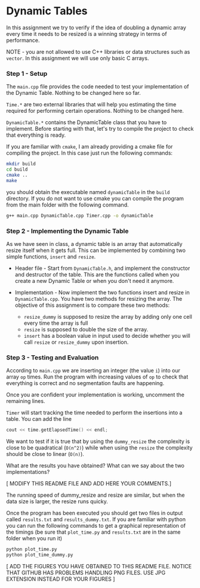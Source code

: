 # Dynamic Tables


In this assignment we try to verify if the idea of doubling a dynamic array every time it needs to be resized is a winning strategy in terms of performance.

NOTE - you are not allowed to use C++ libraries or data structures such as `vector`. In this assignment we will use only basic C arrays.


### Step 1 - Setup

The `main.cpp` file provides the code needed to test your implementation of the Dynamic Table. Nothing to be changed here so far.

`Time.*` are two external libraries that will help you estimating the time required for performing certain operations. Nothing to be changed here.

`DynamicTable.*` contains the DynamicTable class that you have to implement. Before starting with that, let's try to compile the project to check that everything is ready.

If you are familiar with `cmake`, I am already providing a cmake file for compiling the project. In this case just run the following commands:

```bash
mkdir build
cd build
cmake ..
make
```

you should obtain the executable named `dynamicTable` in the `build` directory.
If you do not want to use cmake you can compile the program from the main folder with the following command.

```bash
g++ main.cpp DynamicTable.cpp Timer.cpp -o dynamicTable
```

### Step 2 - Implementing the Dynamic Table

As we have seen in class, a dynamic table is an array that automatically resize itself when it gets full. This can be implemented by combining two simple functions, `insert` and `resize`.

* Header file - Start from `DynamicTable.h`, and implement the constructor and destructor of the table. This are the functions called when you create a new Dynamic Table or when you don't need it anymore.

* Implementation - Now implement the two functions insert and resize in `DynamicTable.cpp`. You have two methods for resizing the array. The objective of this assignment is to compare these two methods:

    * `resize_dummy` is supposed to resize the array by adding only one cell every time the array is full
    * `resize` is supposed to double the size of the array.
    * `insert` has a boolean value in input used to decide whether you will call `resize` or `resize_dummy` upon insertion.

### Step 3 - Testing and Evaluation

According to `main.cpp` we are inserting an integer (the value `i`) into our array `op` times. Run the program with increasing values of `op` to check that everything is correct and no segmentation faults are happening. 

Once you are confident your implementation is working, uncomment the remaining lines.

`Timer` will start tracking the time needed to perform the insertions into a table. You can add the line

```c++
cout << time.getElapsedTime() << endl;
```

We want to test if it is true that by using the `dummy_resize` the complexity is close to be quadratical (`O(n^2)`) while when using the `resize` the complexity should be close to linear (`O(n)`). 

What are the results you have obtained? What can we say about the two implementations?

[ MODIFY THIS README FILE AND ADD HERE YOUR COMMENTS.]

The running speed of dummy_resize and resize are similar, but when the data size is larger, the resize runs quicky.


Once the program has been executed you should get two files in output called `results.txt` and `results_dummy.txt`. If you are familiar with python you can run the following commands to get a graphical representation of the timings (be sure that `plot_time.py` and `results.txt` are in the same folder when you run it)

```bash
python plot_time.py
python plot_time_dummy.py
```

[ ADD THE FIGURES YOU HAVE OBTAINED TO THIS README FILE. NOTICE THAT GITHUB HAS PROBLEMS HANDLING PNG FILES. USE JPG EXTENSION INSTEAD FOR YOUR FIGURES ]
